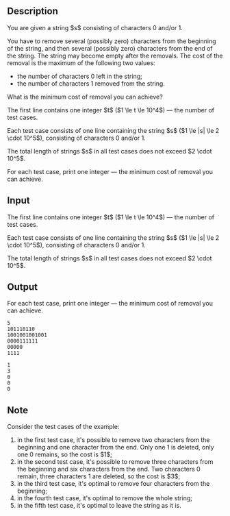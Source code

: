 ## Description

<div><p>You are given a string $s$ consisting of characters <span class="tex-font-style-tt">0</span> and/or <span class="tex-font-style-tt">1</span>.</p><p>You have to remove several (possibly zero) characters from the beginning of the string, and then several (possibly zero) characters from the end of the string. <span class="tex-font-style-bf">The string may become empty after the removals</span>. The cost of the removal is the <span class="tex-font-style-bf">maximum</span> of the following two values:</p><ul> <li> the number of characters <span class="tex-font-style-tt">0</span> left in the string; </li><li> the number of characters <span class="tex-font-style-tt">1</span> removed from the string. </li></ul><p>What is the <span class="tex-font-style-bf">minimum</span> cost of removal you can achieve?</p></div><div class="input-specification"><p>The first line contains one integer $t$ ($1 \le t \le 10^4$) — the number of test cases.</p><p>Each test case consists of one line containing the string $s$ ($1 \le |s| \le 2 \cdot 10^5$), consisting of characters <span class="tex-font-style-tt">0</span> and/or <span class="tex-font-style-tt">1</span>.</p><p>The total length of strings $s$ in all test cases does not exceed $2 \cdot 10^5$.</p></div><div class="output-specification"><p>For each test case, print one integer — the minimum cost of removal you can achieve.</p></div>

## Input

<p>The first line contains one integer $t$ ($1 \le t \le 10^4$) — the number of test cases.</p><p>Each test case consists of one line containing the string $s$ ($1 \le |s| \le 2 \cdot 10^5$), consisting of characters <span class="tex-font-style-tt">0</span> and/or <span class="tex-font-style-tt">1</span>.</p><p>The total length of strings $s$ in all test cases does not exceed $2 \cdot 10^5$.</p>

## Output

<p>For each test case, print one integer — the minimum cost of removal you can achieve.</p>





```input1|2,4,6
5
101110110
1001001001001
0000111111
00000
1111
```




```output1
1
3
0
0
0
```



## Note

<p>Consider the test cases of the example:</p><ol> <li> in the first test case, it's possible to remove two characters from the beginning and one character from the end. Only one <span class="tex-font-style-tt">1</span> is deleted, only one <span class="tex-font-style-tt">0</span> remains, so the cost is $1$; </li><li> in the second test case, it's possible to remove three characters from the beginning and six characters from the end. Two characters <span class="tex-font-style-tt">0</span> remain, three characters <span class="tex-font-style-tt">1</span> are deleted, so the cost is $3$; </li><li> in the third test case, it's optimal to remove four characters from the beginning; </li><li> in the fourth test case, it's optimal to remove the whole string; </li><li> in the fifth test case, it's optimal to leave the string as it is. </li></ol>
